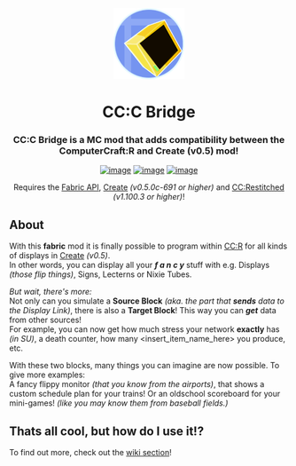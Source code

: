 <div align="center">
  <img width="128px" alt="icon" src="./docs/icon.png">  
    
  <h1 align="center">CC:C Bridge</h1>  
  <h3 align="center">CC:C Bridge is a MC mod that adds compatibility between the ComputerCraft:R and Create (v0.5) mod!</h3>  
    
  [![image](https://cf.way2muchnoise.eu/full_656214_downloads.svg?badge_style=for_the_badge)](https://www.curseforge.com/minecraft/mc-mods/cccbridge)
  [![image](https://modrinth-utils.vercel.app/api/badge/downloads/?id=fXt291FO&logo=true&style=for-the-badge)](https://modrinth.com/mod/cccbridge)
  [![image](https://img.shields.io/badge/TP-Blog-030380?style=for-the-badge)](https://tweaked-programs.cc/cccbridge/)  
    
  Requires the [Fabric API](https://github.com/fabricmc/fabric), [Create](https://github.com/Fabricators-of-Create/Create) *(v0.5.0c-691 or higher)* and [CC:Restitched](https://github.com/cc-tweaked/cc-restitched) *(v1.100.3 or higher)*!  
</div>  
  
About
-----
With this **fabric** mod it is finally possible to program within [CC:R](https://github.com/cc-tweaked/cc-restitched) for all kinds of displays in [Create](https://github.com/Fabricators-of-Create/Create) *(v0.5)*.  
In other words, you can display all your ***f a n c y*** stuff with e.g. Displays *(those flip things)*, Signs, Lecterns or Nixie Tubes.
  
*But wait, there's more:*  
Not only can you simulate a **Source Block** *(aka. the part that **sends** data to the Display Link)*, there is also a **Target Block**! This way you can ***get*** data from other sources!  
For example, you can now get how much stress your network **exactly** has *(in SU)*, a death counter, how many <insert_item_name_here> you produce, etc.
  
With these two blocks, many things you can imagine are now possible. To give more examples:  
A fancy flippy monitor *(that you know from the airports)*, that shows a custom schedule plan for your trains! Or an oldschool scoreboard for your mini-games! *(like you may know them from baseball fields.)*

Thats all cool, but how do I use it!?
---------------------
To find out more, check out the [wiki section](https://github.com/tweaked-programs/cccbridge/wiki)!
